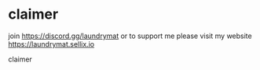 # claimer
join https://discord.gg/laundrymat
or to support me please visit my website https://laundrymat.sellix.io

 claimer

